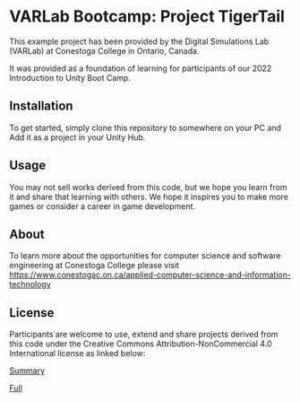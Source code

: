 # VARLab Bootcamp: Project TigerTail

This example project has been provided by the Digital Simulations Lab (VARLab) at Conestoga College in Ontario, Canada.

It was provided as a foundation of learning for participants of our 2022 Introduction to Unity Boot Camp.

## Installation

To get started, simply clone this repository to somewhere on your PC and Add it as a project in your Unity Hub.

## Usage

You may not sell works derived from this code, but we hope you learn from it and share that learning with others. We hope it inspires you to make more games or consider a career in game development.

## About

To learn more about the opportunities for computer science and software engineering at Conestoga College please visit https://www.conestogac.on.ca/applied-computer-science-and-information-technology

## License

Participants are welcome to use, extend and share projects derived from this code under the Creative Commons Attribution-NonCommercial 4.0 International license as linked below:

[Summary](https://creativecommons.org/licenses/by-nc/4.0/)

[Full](https://creativecommons.org/licenses/by-nc/4.0/legalcode)